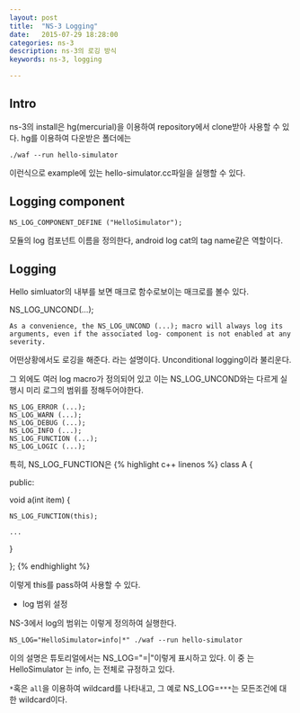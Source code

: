 ```yaml
---
layout: post
title:  "NS-3 Logging"
date:   2015-07-29 18:28:00
categories: ns-3
description: ns-3의 로깅 방식
keywords: ns-3, logging

---
```


## Intro
ns-3의 install은 hg(mercurial)을 이용하여 repository에서 clone받아 사용할 수 있다. hg를 이용하여 다운받은 폴더에는 

    ./waf --run hello-simulator  

이런식으로 example에 있는 hello-simulator.cc파일을 실행할 수 있다. 

## Logging component
 

    NS_LOG_COMPONENT_DEFINE ("HelloSimulator"); 

모듈의 log 컴포넌트 이름을 정의한다, android log cat의 tag name같은 역할이다. 

## Logging


Hello simluator의 내부를 보면 매크로 함수로보이는 매크로를 볼수 있다.
 
NS_LOG_UNCOND(...);

    As a convenience, the NS_LOG_UNCOND (...); macro will always log its 
    arguments, even if the associated log- component is not enabled at any 
    severity.

어떤상황에서도 로깅을 해준다. 라는 설명이다. Unconditional logging이라 불리운다.

그 외에도 여러 log macro가 정의되어 있고 이는 NS_LOG_UNCOND와는 다르게 실행시 미리 로그의 범위를 정해두어야한다. 


    NS_LOG_ERROR (...);
    NS_LOG_WARN (...);
    NS_LOG_DEBUG (...);
    NS_LOG_INFO (...);
    NS_LOG_FUNCTION (...);
    NS_LOG_LOGIC (...);
 
특히, NS_LOG_FUNCTION은 
{% highlight c++ linenos %}
class A {

public:

  void a(int item) {

    NS_LOG_FUNCTION(this);

    ...

  }

};
{% endhighlight %}

이렇게 this를 pass하여 사용할 수 있다.

* log 범위 설정

NS-3에서 log의 범위는 이렇게 정의하여 실행한다.

    NS_LOG="HelloSimulator=info|*" ./waf --run hello-simulator

이의 설명은 튜토리얼에서는 NS_LOG="<component>=<severity>|<options>"이렇게 표시하고 있다.
이 중 <component>는 HelloSimulator <severity>는 info, <options>는 전체로 규정하고 있다. 

```*```혹은 ```all```을 이용하여 wildcard를 나타내고, 그 예로 NS_LOG=```***```는 모든조건에 대한 wildcard이다.
